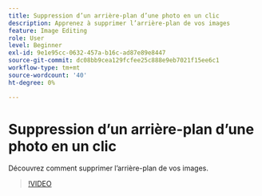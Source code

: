 ```yaml
---
title: Suppression d’un arrière-plan d’une photo en un clic
description: Apprenez à supprimer l’arrière-plan de vos images
feature: Image Editing
role: User
level: Beginner
exl-id: 9e1e95cc-0632-457a-b16c-ad87e89e8447
source-git-commit: dc08bb9cea129fcfee25c888e9eb7021f15ee6c1
workflow-type: tm+mt
source-wordcount: '40'
ht-degree: 0%

---
```


# Suppression d’un arrière-plan d’une photo en un clic

Découvrez comment supprimer l’arrière-plan de vos images.

>[!VIDEO](https://video.tv.adobe.com/v/3423769?quality=12&learn=on&hidetitle=true)
